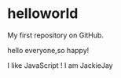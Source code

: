 # helloworld
My first repository on GitHub.

hello everyone,so happy!

I like JavaScript !
I am JackieJay
